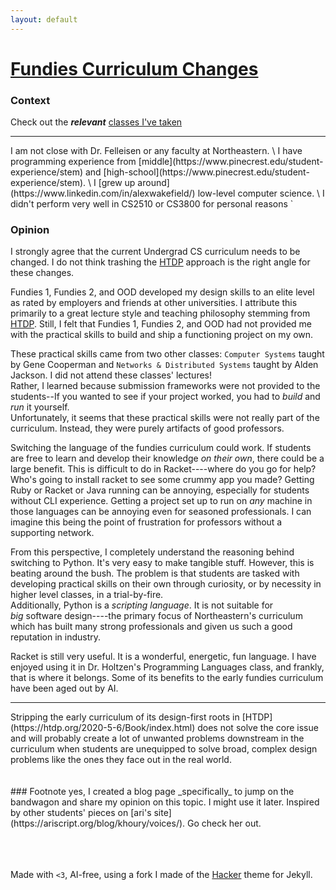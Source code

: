 ```yaml
---
layout: default
---
```


# [Fundies Curriculum Changes](#fundies)

### Context
Check out the ***relevant*** [classes I've taken](classes)
<hr>
I am not close with Dr. Felleisen or any faculty at Northeastern. \
I have programming experience from [middle](https://www.pinecrest.edu/student-experience/stem) and [high-school](https://www.pinecrest.edu/student-experience/stem). \
I [grew up around](https://www.linkedin.com/in/alexwakefield/) low-level computer science. \
I didn't perform very well in CS2510 or CS3800 for personal reasons `</3`

<br>

### Opinion
I strongly agree that the current Undergrad CS curriculum needs to be changed. I do not think trashing the [HTDP](https://htdp.org/2020-5-6/Book/index.html) approach is the right angle for these changes.

Fundies 1, Fundies 2, and OOD developed my design skills to an elite level as rated by employers and friends at other universities. I attribute this primarily to a great lecture style and teaching philosophy stemming from [HTDP](https://htdp.org/2020-5-6/Book/index.html). Still, I felt that Fundies 1, Fundies 2, and OOD had not provided me with the practical skills to build and ship a functioning project on my own.

These practical skills came from two other classes: `Computer Systems` taught by Gene Cooperman and `Networks & Distributed Systems` taught by Alden Jackson. I did not attend these classes' lectures! <br> Rather, I learned because submission frameworks were not provided to the students--If you wanted to see if your project worked, you had to *build* and *run* it yourself. <br> Unfortunately, it seems that these practical skills were not really part of the curriculum. Instead, they were purely artifacts of good professors.

Switching the language of the fundies curriculum could work. If students are free to learn and develop their knowledge *on their own*, there could be a large benefit. This is difficult to do in Racket----where do you go for help? Who's going to install racket to see some crummy app you made? Getting Ruby or Racket or Java running can be annoying, especially for students without CLI experience. Getting a project set up to run on *any* machine in those languages can be annoying even for seasoned professionals. I can imagine this being the point of frustration for professors without a supporting network.

From this perspective, I completely understand the reasoning behind switching to Python. It's very easy to make tangible stuff. However, this is beating around the bush. The problem is that students are tasked with developing practical skills on their own through curiosity, or by necessity in higher level classes, in a trial-by-fire. <br> Additionally, Python is a *scripting language*. It is not suitable for <br> *big* software design----the primary focus of Northeastern's curriculum which has built many strong professionals and given us such a good reputation in industry.

Racket is still very useful. It is a wonderful, energetic, fun language. I have enjoyed using it in Dr. Holtzen's Programming Languages class, and frankly, that is where it belongs. Some of its benefits to the early fundies curriculum have been aged out by AI.
<br>
<hr>
Stripping the early curriculum of its design-first roots in [HTDP](https://htdp.org/2020-5-6/Book/index.html) does not solve the core issue and will probably create a lot of unwanted problems downstream in the curriculum when students are unequipped to solve broad, complex design problems like the ones they face out in the real world.
<br>
<br>
<br>
### Footnote
yes, I created a blog page _specifically_ to jump on the bandwagon and share my opinion on this topic. I might use it later. Inspired by other students' pieces on [ari's site](https://ariscript.org/blog/khoury/voices/). Go check her out.
<br>

<br>

<br>

<br>

Made with `<3`, AI-free, using a fork I made of the [Hacker](https://github.com/pages-themes/hacker) theme for Jekyll.
<br>

<br>

<br>

